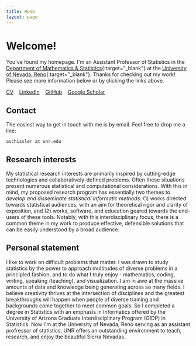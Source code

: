 ```yaml
---
title: Home
layout: page
---
```


# Welcome!

You've found my homepage. I'm an Assistant Professor of Statistics in the [Department of Mathematics & Statistics](https://www.unr.edu/math){:target="_blank"} at the [University of Nevada, Reno](https://www.unr.edu/){:target="_blank"}. Thanks for checking out my work! Please see more information below or by clicking the links above.

<a class="graybutton" href="/about/cv_Schissler_16jan2018.pdf">CV</a>
&nbsp;&nbsp;
<a class="graybutton" href="http://www.linkedin.com/in/grantschissler/en" target="_blank">LinkedIn</a>
&nbsp;&nbsp;
<a class="graybutton" href="https://github.com/grizant" target="_blank">GitHub</a>
&nbsp;&nbsp;
<a class="graybutton" href="https://scholar.google.com/citations?user=1H-SHoMAAAAJ&hl=en" target="_blank">Google Scholar</a>

## Contact

The easiest way to get in touch with me is by email. Feel free to drop me a line:

```aschissler at unr.edu```


## Research interests

My statistical research interests are primarily inspired by cutting-edge technologies and collaboratively-defined problems. Often these situations present numerous statistical and computational considerations. With this in mind, my proposed research program has essentially two themes to *develop and disseminate statistical informatic methods*: (1) works directed towards statistical audiences, with an aim for theoretical rigor and clarity of exposition, and (2) works, software, and education geared towards the end-users of these tools. Notably, with this interdisciplinary focus, there is a common theme in my work to produce effective, defensible solutions that can be easily understood by a broad audience.

## Personal statement

I like to work on difficult problems that matter. I was drawn to study statistics by the power to approach multitudes of diverse problems in a principled fashion, and to do what I truly enjoy - mathematics, coding, writing, speaking (teaching), and visualization. I am in awe at the massive amounts of data and knowledge being generating across so many fields. I believe creativity thrives at the intersection of disciplines and the greatest breakthroughs will happen when people of diverse training and backgrounds come together to meet common goals. So I completed a degree in Statistics with an emphasis in Informatics offered by the University of Arizona Graduate Interdisciplinary Program (GIDP) in Statistics. Now I'm at the University of Nevada, Reno serving as an assistant profressor of statistics. UNR offers an outstanding environment to teach, research, and enjoy the beautiful Sierra Nevadas.
